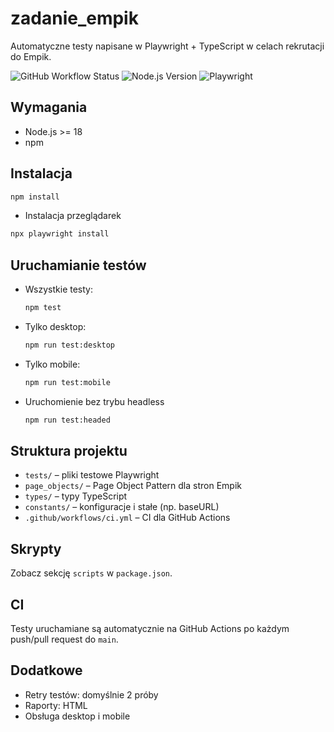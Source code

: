 # zadanie_empik

Automatyczne testy napisane w Playwright + TypeScript w celach rekrutacji do Empik.

![GitHub Workflow Status](https://img.shields.io/github/actions/workflow/status/GA3RlEL/zadanie_empik/ci.yml?branch=main)
![Node.js Version](https://img.shields.io/badge/node-%3E%3D18-green)
![Playwright](https://img.shields.io/badge/tested%20with-Playwright-blue)

## Wymagania

- Node.js >= 18
- npm

## Instalacja

```bash
npm install
```

- Instalacja przeglądarek

```bash
npx playwright install
```

## Uruchamianie testów

- Wszystkie testy:
  ```bash
  npm test
  ```
- Tylko desktop:
  ```bash
  npm run test:desktop
  ```
- Tylko mobile:
  ```bash
  npm run test:mobile
  ```
- Uruchomienie bez trybu headless
  ```bash
  npm run test:headed
  ```

## Struktura projektu

- `tests/` – pliki testowe Playwright
- `page_objects/` – Page Object Pattern dla stron Empik
- `types/` – typy TypeScript
- `constants/` – konfiguracje i stałe (np. baseURL)
- `.github/workflows/ci.yml` – CI dla GitHub Actions

## Skrypty

Zobacz sekcję `scripts` w `package.json`.

## CI

Testy uruchamiane są automatycznie na GitHub Actions po każdym push/pull request do `main`.

## Dodatkowe

- Retry testów: domyślnie 2 próby
- Raporty: HTML
- Obsługa desktop i mobile
